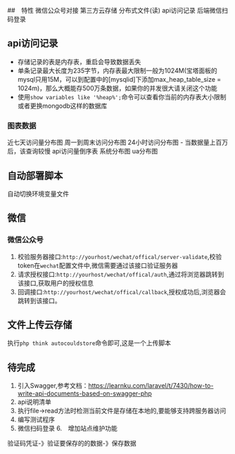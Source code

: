 ##　特性
微信公众号对接
第三方云存储
分布式文件(读)
api访问记录
后端微信扫码登录

## api访问记录
- 存储记录的表是内存表，重启会导致数据丢失
- 单条记录最大长度为235字节，内存表最大限制一般为1024M(宝塔面板的mysql只用15M，可以到配置中的[mysqlid]下添加max_heap_table_size = 1024m)，那么大概能存500万条数据，如果你的并发很大请关闭这个功能
- 使用`show variables like '%heap%';`命令可以查看你当前的内存表大小限制
或者更换mongodb这样的数据库
### 图表数据
近七天访问量分布图
周一到周末访问分布图
24小时访问分布图 - 当数据量上百万后，该查询较慢
api访问量倒序表
系统分布图
ua分布图

## 自动部署脚本
自动切换环境变量文件

## 微信
### 微信公众号
1. 校验服务器接口:`http://yourhost/wechat/offical/server-validate`,校验token在`wechat`配置文件中,微信需要通过该接口验证服务器
2. 请求授权接口:`http://yourhost/wechat/offical/auth`,通过将浏览器跳转到该接口,获取用户的授权信息
3. 回调接口:`http://yourhost/wechat/offical/callback`,授权成功后,浏览器会跳转到该接口。

## 文件上传云存储
执行`php think autocouldstore`命令即可,这是一个上传脚本

## 待完成
1. 引入Swagger,参考文档：https://learnku.com/laravel/t/7430/how-to-write-api-documents-based-on-swagger-php
2. api说明清单
3. 执行file->read方法时检测当前文件是存储在本地的,要能够支持跨服务器访问
4. 编写测试程序
5. 微信扫码登录
6.　增加站点维护功能

验证码凭证-》验证要保存的的数据-》保存数据